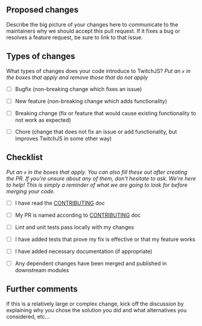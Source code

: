 ## Proposed changes

Describe the big picture of your changes here to communicate to the maintainers why we should accept this pull request. If it fixes a bug or resolves a feature request, be sure to link to that issue.


## Types of changes

What types of changes does your code introduce to TwitchJS?
_Put an `x` in the boxes that apply and remove those that do not apply_

- [ ] Bugfix (non-breaking change which fixes an issue)
- [ ] New feature (non-breaking change which adds functionality)
- [ ] Breaking change (fix or feature that would cause existing functionality to not work as expected)
- [ ] Chore (change that does not fix an issue or add functionality, but improves TwitchJS in some other way)


## Checklist

_Put an `x` in the boxes that apply. You can also fill these out after creating the PR. If you're unsure about any of them, don't hesitate to ask. We're here to help! This is simply a reminder of what we are going to look for before merging your code._

- [ ] I have read the [CONTRIBUTING](https://github.com/marcandrews/twitch-js/blob/master/CONTRIBUTING.md) doc
- [ ] My PR is named according to [CONTRIBUTING](https://github.com/marcandrews/twitch-js/blob/master/CONTRIBUTING.md) doc
- [ ] Lint and unit tests pass locally with my changes
- [ ] I have added tests that prove my fix is effective or that my feature works
- [ ] I have added necessary documentation (if appropriate)
- [ ] Any dependent changes have been merged and published in downstream modules


## Further comments

If this is a relatively large or complex change, kick off the discussion by explaining why you chose the solution you did and what alternatives you considered, etc...